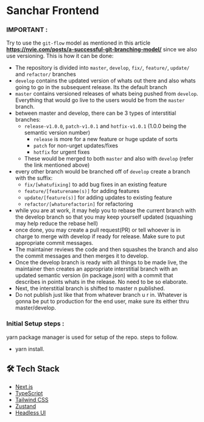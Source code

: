 # Sanchar Frontend

### IMPORTANT :

Try to use the `git-flow` model as mentioned in this article **https://nvie.com/posts/a-successful-git-branching-model/** since we also use versioning. This is how it can be done:

- The repository is divided into `master`, `develop`, `fix/`, `feature/`, `update/` and `refactor/` branches
- `develop` contains the updated version of whats out there and also whats going to go in the subsequent release. Its the default branch
- `master` contains versioned releases of whats being pushed from `develop`. Everything that would go live to the users would be from the `master` branch.
- between master and develop, there can be 3 types of interstitial branches:
  - `release-v1.0.0`, `patch-v1.0.1` and `hotfix-v1.0.1` (1.0.0 being the semantic version number)
    - `release` is more for a new feature or huge update of sorts
    - `patch` for non-urget updates/fixes
    - `hotfix` for urgent fixes
  - These would be merged to both `master` and also with `develop` (refer the link mentioned above)
- every other branch would be branched off of `develop` create a branch with the suffix:
  - `fix/[whatufixing]` to add bug fixes in an existing feature
  - `feature/[featurename(s)]` for adding features
  - `update/[feature(s)]` for adding updates to existing feature
  - `refactor/[whaturefactorin]` for refactoring
- while you are at work, it may help you to rebase the current branch with the develop branch so that you may keep yourself updated (squashing may help reduce the rebase hell)
- once done, you may create a pull request(PR) or tell whoever is in charge to merge with develop if ready for release. Make sure to put appropriate commit messages.
- The maintainer reviews the code and then squashes the branch and also the commit messages and then merges it to develop.
- Once the develop branch is ready with all things to be made live, the maintainer then creates an appropriate interstitial branch with an updated semantic version (in package.json) with a commit that describes in points whats in the release. No need to be so elaborate.
- Next, the interstitial branch is shifted to master n published.
- Do not publish just like that from whatever branch u r in. Whatever is gonna be put to production for the end user, make sure its either thru master/develop.

### Initial Setup steps :

yarn package manager is used for setup of the repo.
steps to follow.

- yarn install.

## 🛠️ Tech Stack

- [Next.js](https://nextjs.org/)
- [TypeScript](https://www.typescriptlang.org/)
- [Tailwind CSS](https://tailwindcss.com/)
- [Zustand](https://github.com/pmndrs/zustand)
- [Headless UI](https://headlessui.com/)
